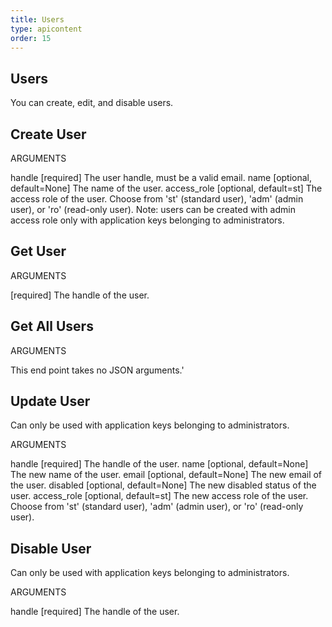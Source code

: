 ```yaml
---
title: Users
type: apicontent
order: 15
---
```

## Users
You can create, edit, and disable users.

## Create User
ARGUMENTS

handle [required]
The user handle, must be a valid email.
name [optional, default=None]
The name of the user.
access_role [optional, default=st]
The access role of the user. Choose from 'st' (standard user), 'adm' (admin user), or 'ro' (read-only user). Note: users can be created with admin access role only with application keys belonging to administrators.

## Get User
ARGUMENTS

[required]
The handle of the user.

## Get All Users
ARGUMENTS

This end point takes no JSON arguments.'

## Update User
Can only be used with application keys belonging to administrators.

ARGUMENTS

handle [required]
The handle of the user.
name [optional, default=None]
The new name of the user.
email [optional, default=None]
The new email of the user.
disabled [optional, default=None]
The new disabled status of the user.
access_role [optional, default=st]
The new access role of the user. Choose from 'st' (standard user), 'adm' (admin user), or 'ro' (read-only user).

## Disable User
Can only be used with application keys belonging to administrators.

ARGUMENTS

handle [required]
The handle of the user.